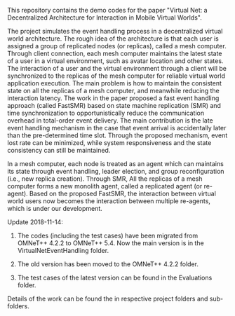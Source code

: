 This repository contains the demo codes for the paper "Virtual Net: a Decentralized Architecture for Interaction in Mobile Virtual Worlds".

The project simulates the event handling process in a decentralized virtual world architecture. The rough idea of the architecture is that each user is assigned a group of replicated nodes (or replicas), called a mesh computer. Through client connection, each mesh computer maintains the latest state of a user in a virtual environment, such as avatar location and other states. The interaction of a user and the virtual environment through a client will be synchronized to the replicas of the mesh computer for reliable virtual world application execution. The main problem is how to maintain the consistent state on all the replicas of a mesh computer, and meanwhile reducing the interaction latency. The work in the paper proposed a fast event handling approach (called FastSMR) based on state machine replication (SMR) and time synchronization to opportunistically reduce the communication overhead in total-order event delivery. The main contribution is the late event handling mechanism in the case that event arrival is accidentally later than the pre-determined time slot. Through the proposed mechanism, event lost rate can be minimized, while system responsiveness and the state consistency can still be maintained.

In a mesh computer, each node is treated as an agent which can maintains its state through event handling, leader election, and group reconfiguration (i.e., new replica creation). Through SMR, All the replicas of a mesh computer forms a new monolith agent, called a replicated agent (or re-agent). Based on the proposed FastSMR, the interaction between virtual world users now becomes the interaction between multiple re-agents, which is under our development.

Update 2018-11-14:

1. The codes (including the test cases) have been migrated from OMNeT++ 4.2.2 to OMNeT++ 5.4. Now the main version is in the VirtualNetEventHandling folder.

2. The old version has been moved to the OMNeT++ 4.2.2 folder.

3. The test cases of the latest version can be found in the Evaluations folder.

Details of the work can be found the in respective project folders and sub-folders.
